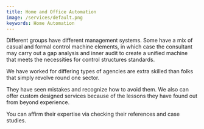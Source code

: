```yaml
---
title: Home and Office Automation
image: /services/default.png
keywords: Home Automation
---
```


Different groups have different management systems. Some have a mix of casual and formal control machine elements, in which case the consultant may carry out a gap analysis and inner audit to create a unified machine that meets the necessities for control structures standards.

We have worked for differing types of agencies are extra skilled than folks that simply revolve round one sector.

They have seen mistakes and recognize how to avoid them. We also can offer custom designed services because of the lessons they have found out from beyond experience.

You can affirm their expertise via checking their references and case studies.
